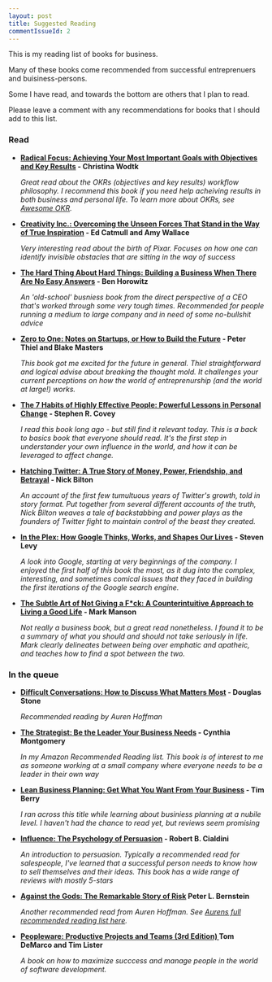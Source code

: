 ```yaml
---
layout: post
title: Suggested Reading
commentIssueId: 2
---
```


This is my reading list of books for business. 

Many of these books come recommended from successful entreprenuers and buisiness-persons.

Some I have read, and towards the bottom are others that I plan to read.

Please leave a comment with any recommendations for books that I should add to this list.

### Read

* **[Radical Focus: Achieving Your Most Important Goals with Objectives and Key Results](http://amzn.to/2q8v7Ql) - Christina Wodtk**

	*Great read about the OKRs (objectives and key results) workflow philosophy. I recommend this book if you need help acheiving results in both business and personal life. To learn more about OKRs, see [Awesome OKR](https://github.com/domenicosolazzo/awesome-okr).*

* **[Creativity Inc.: Overcoming the Unseen Forces That Stand in the Way of True Inspiration](http://amzn.to/2EtetxN) - Ed Catmull and Amy Wallace**

	*Very interesting read about the birth of Pixar. Focuses on how one can identify invisible obstacles that are sitting in the way of success*

* **[The Hard Thing About Hard Things: Building a Business When There Are No Easy Answers](http://amzn.to/2CC0nK3) - Ben Horowitz**

	*An 'old-school' busniess book from the direct perspective of a CEO that's worked through some very tough times. Recommended for people running a medium to large company and in need of some no-bullshit advice*

* **[Zero to One: Notes on Startups, or How to Build the Future](http://amzn.to/2ErdYEF) - Peter Thiel and Blake Masters**

	*This book got me excited for the future in general. Thiel straightforward and logical advise about breaking the thought mold. It challenges your current perceptions on how the world of entreprenurship (and the world at large!) works.*

* **[The 7 Habits of Highly Effective People: Powerful Lessons in Personal Change](http://amzn.to/2lAuDwK) - Stephen R. Covey**

	*I read this book long ago - but still find it relevant today. This is a back to basics book that everyone should read. It's the first step in understander your own influence in the world, and how it can be leveraged to affect change.*

* **[Hatching Twitter: A True Story of Money, Power, Friendship, and Betrayal](http://amzn.to/2C52Prp) - Nick Bilton**

	*An account of the first few tumultuous years of Twitter's growth, told in story format. Put together from several different accounts of the truth, Nick Bilton weaves a tale of backstabbing and power plays as the founders of Twitter fight to maintain control of the beast they created.*

* **[In the Plex: How Google Thinks, Works, and Shapes Our Lives](http://amzn.to/2CmPv63) - Steven Levy**

	*A look into Google, starting at very beginnings of the company. I enjoyed the first half of this book the most, as it dug into the complex, interesting, and sometimes comical issues that they faced in building the first iterations of the Google search engine.*

* **[The Subtle Art of Not Giving a F*ck: A Counterintuitive Approach to Living a Good Life](https://www.amazon.com/dp/B019MMUA8S/ref=dp-kindle-redirect?_encoding=UTF8&btkr=1) - Mark Manson**

	*Not really a business book, but a great read nonetheless. I found it to be a summary of what you should and should not take seriously in life. Mark clearly delineates between being over emphatic and apatheic, and teaches how to find a spot between the two.*

### In the queue

* **[Difficult Conversations: How to Discuss What Matters Most](http://amzn.to/2CzA872) - Douglas Stone**

	*Recommended reading by Auren Hoffman*

* **[The Strategist: Be the Leader Your Business Needs](http://amzn.to/2CrIbFn) - Cynthia Montgomery**

	*In my Amazon Recommended Reading list. This book is of interest to me as someone working at a small company where everyone needs to be a leader in their own way*

* **[Lean Business Planning: Get What You Want From Your Business](http://amzn.to/2qbum96) - Tim Berry**

	*I ran across this title while learning about businiess planning at a nubile level. I haven't had the chance to read yet, but reviews seem promising*


* **[Influence: The Psychology of Persuasion](http://amzn.to/2q8zf2N) - Robert B. Cialdini**

	*An introduction to persuasion. Typically a recommended read for salespeople, I've learned that a successful person needs to know how to sell themselves and their ideas. This book has a wide range of reviews with mostly 5-stars*

* **[Against the Gods: The Remarkable Story of Risk](http://amzn.to/2qbu8yP) Peter L. Bernstein** 

	*Another recommended read from Auren Hoffman. See [Aurens full recommended reading list here](http://blog.summation.net/2013/03/my-reading-list.html).*

* **[Peopleware: Productive Projects and Teams (3rd Edition) ](https://www.amazon.com/Peopleware-Productive-Projects-Teams-3rd/dp/0321934113/ref=dp_ob_title_bk) Tom DeMarco and Tim Lister** 

	*A book on how to maximize succcess and manage people in the world of software development.*

